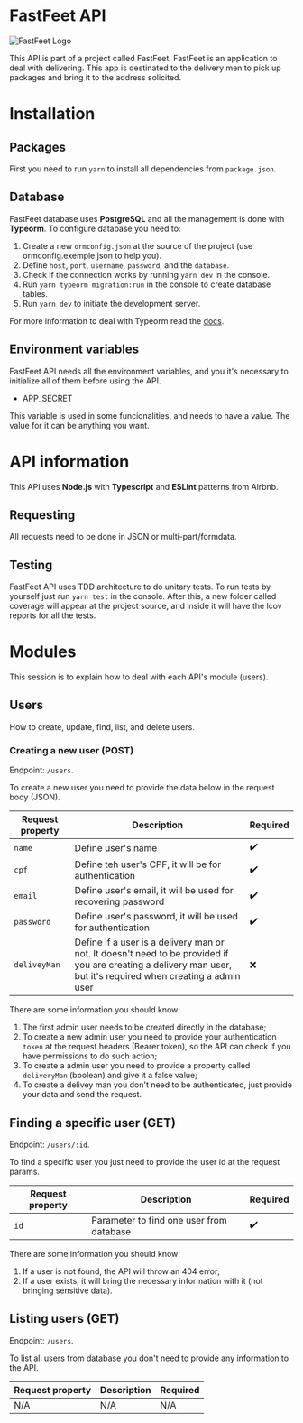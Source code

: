 # FastFeet API

![FastFeet Logo](https://gui10l1-github-projects.s3.amazonaws.com/fastfeet.png)

This API is part of a project called FastFeet. FastFeet is an application to
deal with delivering. This app is destinated to the delivery men to pick up
packages and bring it to the address solicited.

# Installation

## Packages

First you need to run `yarn` to install all dependencies from `package.json`.

## Database

FastFeet database uses **PostgreSQL** and all the management is done with
**Typeorm**. To configure database you need to:

1. Create a new `ormconfig.json` at the source of the project (use ormconfig.exemple.json to help you).
2. Define `host`, `port`, `username`, `password`, and the `database`.
3. Check if the connection works by running `yarn dev` in the console.
4. Run `yarn typeorm migration:run` in the console to create database tables.
5. Run `yarn dev` to initiate the development server.

For more information to deal with Typeorm read the [docs](https://typeorm.io/#/).

## Environment variables

FastFeet API needs all the environment variables, and you it's necessary to
initialize all of them before using the API.

* APP_SECRET

This variable is used in some funcionalities, and needs to have a value. The
value for it can be anything you want.

# API information

This API uses **Node.js** with **Typescript** and **ESLint** patterns from
Airbnb.

## Requesting

All requests need to be done in JSON or multi-part/formdata.

## Testing

FastFeet API uses TDD architecture to do unitary tests. To run tests by yourself
just run `yarn test` in the console. After this, a new folder called coverage
will appear at the project source, and inside it will have the lcov reports for
all the tests.

# Modules

This session is to explain how to deal with each API's module (users).

## Users

How to create, update, find, list, and delete users.

### Creating a new user (POST)

Endpoint: `/users`.

To create a new user you need to provide the data below in the request body
(JSON).

Request property | Description | Required
---------------- | ----------- | --------
`name` | Define user's name | :heavy_check_mark:
`cpf` | Define teh user's CPF, it will be for authentication | :heavy_check_mark:
`email` | Define user's email, it will be used for recovering password | :heavy_check_mark:
`password` | Define user's password, it will be used for authentication | :heavy_check_mark:
`deliveyMan` | Define if a user is a delivery man or not. It doesn't need to be provided if you are creating a delivery man user, but it's required when creating a admin user | :x:

There are some information you should know:

1. The first admin user needs to be created directly in the database;
2. To create a new admin user you need to provide your authentication `token` at the request headers (Bearer token), so the API can check if you have permissions to do such action;
3. To create a admin user you need to provide a property called `deliveryMan` (boolean) and give it a false value;
4. To create a delivey man you don't need to be authenticated, just provide your data and send the request.

## Finding a specific user (GET)

Endpoint: `/users/:id`.

To find a specific user you just need to provide the user id at the request
params.

Request property | Description | Required
---------------- | ----------- | --------
`id` | Parameter to find one user from database | :heavy_check_mark:

There are some information you should know:

1. If a user is not found, the API will throw an 404 error;
2. If a user exists, it will bring the necessary information with it (not bringing sensitive data).

## Listing users (GET)

Endpoint: `/users`.

To list all users from database you don't need to provide any information to the
API.

Request property | Description | Required
---------------- | ----------- | --------
N/A | N/A | N/A
